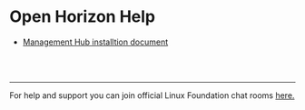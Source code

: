 # Open Horizon Help
- [Management Hub installtion document](./management-hub/README.md)


<br/>
<br/>
<hr/>

For help and support you can join official Linux Foundation chat rooms [here.](https://app.element.io/#/room/#open-horizon-mgmt-hub:chat.lfx.linuxfoundation.org/$DAR7eLdBNjUBSdttmBk-EOa-Lj9u7CQanTHhNTpZnpE)